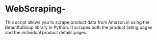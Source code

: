 # WebScraping-
This script allows you to scrape product data from Amazon.in using the BeautifulSoup library in Python. It scrapes both the product listing pages and the individual product details pages.
